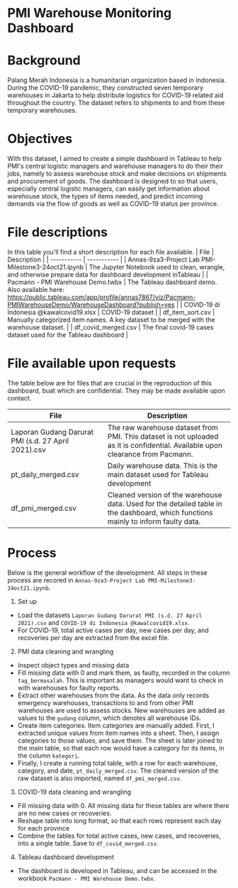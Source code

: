 # PMI Warehouse Monitoring Dashboard


# Background
Palang Merah Indonesia is a humanitarian organization based in Indonesia. During the COVID-19 pandemic, they constructed seven temporary warehouses in Jakarta to help distribute logistics for COVID-19 related aid throughout the country. The dataset refers to shipments to and from these temporary warehouses. 

# Objectives
With this dataset, I aimed to create a simple dashboard in Tableau to help PMI's central logistic managers and warehouse managers to do their their jobs, namely to assess warehouse stock and make decisions on shipments and procurement of goods. The dashboard is designed to so that users, especially central logistic managers, can easily get information about warehouse stock, the types of items needed, and predict incoming demands via the flow of goods as well as COVID-19 status per province.


# File descriptions
 In this table you'll find a short description for each file available.
| File      | Description |
| ----------- | ----------- |
| Annas-9za3-Project Lab PMI-Milestone3-24oct21.ipynb      | The Jupyter Notebook used to clean, wrangle, and otherwise prepare data for dashboard development inTableau       |
| Pacmann - PMI Warehouse Demo.twbx   | The Tableau dashboard demo. Also available here: https://public.tableau.com/app/profile/annas7867/viz/Pacmann-PMIWarehouseDemo/WarehouseDashboard?publish=yes          |
| COVID-19 di Indonesia @kawalcovid19.xlsx   | COVID-19 dataset           |
| df_item_sort.csv  | Manually categorized item names. A key dataset to be merged with the warehouse dataset.         |
| df_covid_merged.csv  | The final covid-19 cases dataset used for the Tableau dashboard        |

# File available upon requests
The table below are for files that are crucial in the reproduction of this dashboard, buat which are confidential. They may be made available upon contact.

| File      | Description |
| ----------- | ----------- |
| Laporan Gudang Darurat PMI (s.d. 27 April 2021).csv  | The raw warehouse dataset from PMI. This dataset is not uploaded as it is confidential. Available upon clearance from Pacmann.         |
| pt_daily_merged.csv | Daily warehouse data. This is the main dataset used for Tableau development         |
| df_pmi_merged.csv  | Cleaned version of the warehouse data. Used for the detailed table in the dashboard, which functions mainly to inform faulty data.         |



# Process
Below is the general workflow of the development. All steps in these process are recored in ```Annas-9za3-Project Lab PMI-Milestone3-24oct21.ipynb```.

1. Set up 
- Load the datasets ```Laporan Gudang Darurat PMI (s.d. 27 April 2021).csv``` and ```COVID-19 di Indonesia @kawalcovid19.xlsx```.
- For COVID-19, total active cases per day, new cases per day, and recoveries per day are extracted from the excel file. 
2. PMI data cleaning and wrangling
- Inspect object types and missing data
- Fill missing data with 0 and mark them, as faulty, recorded in the column ```tag_bermasalah```. This is important as managers would want to check in with warehouses for faulty reports.
-  Extract other warehouses from the data. As the data only records emergency warehouses, transactions to and from other PMI warehouses are used to assess stocks. New warehouses are added as values to the ```gudang``` column, which denotes all warehouse IDs.
-  Create item categories. Item categories are manually added. First, I extracted unique values from item names into a sheet. Then, I assign categories to those values, and save them. The sheet is later joined to the main table, so that each row would have a category for its items, in the column ```kategori```. 
-  Finally, I create a running total table, with a row for each warehouse, category, and date, ```pt_daily_merged.csv```. The cleaned version of the raw dataset is also imported, named ```df_pmi_merged.csv```. 
3. COVID-19 data cleaning and wrangling
- Fill missing data with 0. All missing data for these tables are where there are no new cases or recoveries.
- Reshape table into long format, so that each rows represent each day for each province 
- Combine the tables for total active cases, new cases, and recoveries, into a single table. Save to ```df_covid_merged.csv```.
4. Tableau dashboard development
- The dashboard is developed in Tableau, and can be accessed in the workbook ```Pacmann - PMI Warehouse Demo.twbx```.
